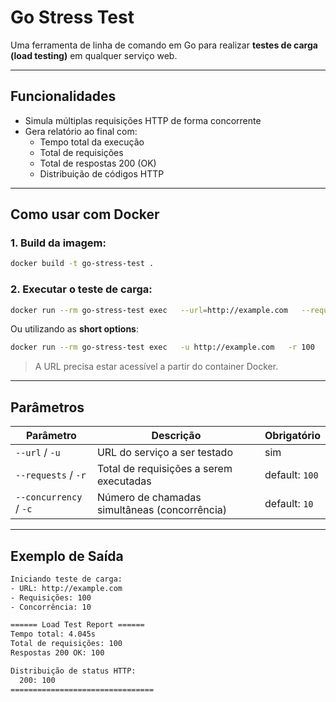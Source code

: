 # Go Stress Test

Uma ferramenta de linha de comando em Go para realizar **testes de carga (load testing)** em qualquer serviço web.

---

## Funcionalidades

- Simula múltiplas requisições HTTP de forma concorrente
- Gera relatório ao final com:
  - Tempo total da execução
  - Total de requisições
  - Total de respostas 200 (OK)
  - Distribuição de códigos HTTP

---

## Como usar com Docker

### 1. Build da imagem:

```bash
docker build -t go-stress-test .
```

### 2. Executar o teste de carga:

```bash
docker run --rm go-stress-test exec   --url=http://example.com   --requests=100   --concurrency=10
```

Ou utilizando as **short options**:

```bash
docker run --rm go-stress-test exec   -u http://example.com   -r 100   -c 10
```

> A URL precisa estar acessível a partir do container Docker.

---

## Parâmetros

| Parâmetro              | Descrição                                     | Obrigatório    |
| ---------------------- | --------------------------------------------- | -------------- |
| `--url` / `-u`         | URL do serviço a ser testado                  | sim            |
| `--requests` / `-r`    | Total de requisições a serem executadas       | default: `100` |
| `--concurrency` / `-c` | Número de chamadas simultâneas (concorrência) | default: `10`  |

---

## Exemplo de Saída

```bash
Iniciando teste de carga:
- URL: http://example.com
- Requisições: 100
- Concorrência: 10

====== Load Test Report ======
Tempo total: 4.045s
Total de requisições: 100
Respostas 200 OK: 100

Distribuição de status HTTP:
  200: 100
================================
```
